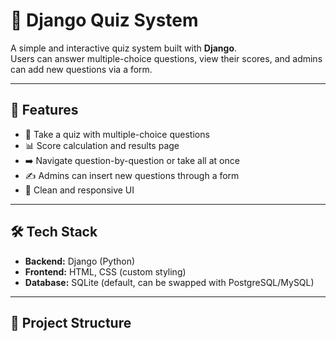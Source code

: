 # 📝 Django Quiz System

A simple and interactive quiz system built with **Django**.  
Users can answer multiple-choice questions, view their scores, and admins can add new questions via a form.

---

## 🚀 Features

- 🎯 Take a quiz with multiple-choice questions  
- 📊 Score calculation and results page  
- ➡️ Navigate question-by-question or take all at once  
- ✍️ Admins can insert new questions through a form  
- 🎨 Clean and responsive UI  

---

## 🛠️ Tech Stack

- **Backend:** Django (Python)  
- **Frontend:** HTML, CSS (custom styling)  
- **Database:** SQLite (default, can be swapped with PostgreSQL/MySQL)  

---

## 📂 Project Structure

